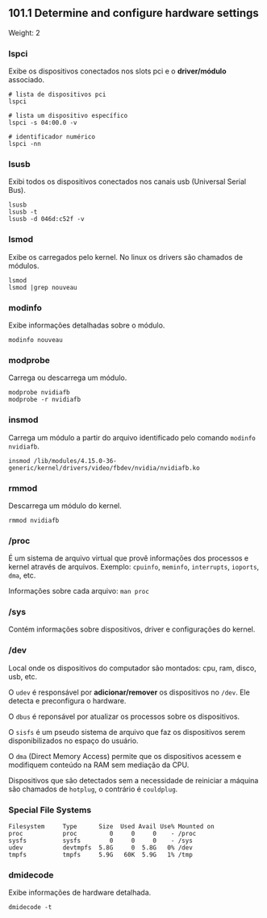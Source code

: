 ## 101.1 Determine and configure hardware settings
Weight: 2

### lspci
Exibe os dispositivos conectados nos slots pci e o **driver/módulo** associado.

```shell
# lista de dispositivos pci
lspci

# lista um dispositivo específico
lspci -s 04:00.0 -v

# identificador numérico
lspci -nn
```

### lsusb
Exibi todos os dispositivos conectados nos canais usb (Universal Serial Bus).

```shell
lsusb
lsusb -t
lsusb -d 046d:c52f -v
```

### lsmod
Exibe os carregados pelo kernel. No linux os drivers são chamados de módulos.

```shell
lsmod
lsmod |grep nouveau
```

### modinfo
Exibe informações detalhadas sobre o módulo.

```shell
modinfo nouveau
```

### modprobe
Carrega ou descarrega um módulo.

```shell
modprobe nvidiafb
modprobe -r nvidiafb
```

### insmod

Carrega um módulo a partir do arquivo identificado pelo comando `modinfo nvidiafb`.
```shell
insmod /lib/modules/4.15.0-36-generic/kernel/drivers/video/fbdev/nvidia/nvidiafb.ko

```

### rmmod
Descarrega um módulo do kernel.

```shell
rmmod nvidiafb
```

### /proc
É um sistema de arquivo virtual que provê informações dos processos e kernel através de arquivos. Exemplo: `cpuinfo`, `meminfo`, `interrupts`, `ioports`, `dma`, etc.

Informações sobre cada arquivo: `man proc`

### /sys
Contém informações sobre dispositivos, driver e configurações do kernel.

### /dev
Local onde os dispositivos do computador são montados: cpu, ram, disco, usb, etc.

O `udev` é responsável por **adicionar/remover** os dispositivos no `/dev`. Ele detecta e preconfigura o hardware.

O `dbus` é reponsável por atualizar os processos sobre os dispositivos.

O `sisfs` é um pseudo sistema de arquivo que faz os dispositivos serem disponibilizados no espaço do usuário.

O `dma` (Direct Memory Access) permite que os dispositivos acessem e modifiquem conteúdo na RAM sem mediação da CPU.

Dispositivos que são detectados sem a necessidade de reiniciar a máquina são chamados de `hotplug`, o contrário é `couldplug`.

### Special File Systems
```
Filesystem     Type      Size  Used Avail Use% Mounted on
proc           proc         0     0     0    - /proc
sysfs          sysfs        0     0     0    - /sys
udev           devtmpfs  5.8G     0  5.8G   0% /dev
tmpfs          tmpfs     5.9G   60K  5.9G   1% /tmp
```


### dmidecode
Exibe informações de hardware detalhada.

```shell
dmidecode -t
```
